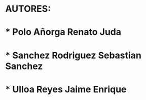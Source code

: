 # AUTORES:
# * Polo Añorga Renato Juda
# * Sanchez Rodriguez Sebastian Sanchez
# * Ulloa Reyes Jaime Enrique
